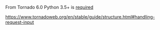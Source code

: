 From Tornado 6.0 Python 3.5+ is [required](https://www.tornadoweb.org/en/stable/index.html#installation)

https://www.tornadoweb.org/en/stable/guide/structure.html#handling-request-input
